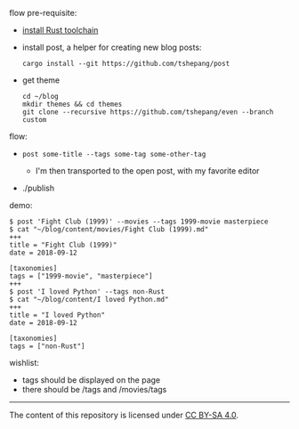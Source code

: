 flow pre-requisite:

- [install Rust toolchain]

- install post, a helper for creating new blog posts:

      cargo install --git https://github.com/tshepang/post

- get theme

      cd ~/blog
      mkdir themes && cd themes
      git clone --recursive https://github.com/tshepang/even --branch custom

flow:

- `post some-title --tags some-tag some-other-tag`

  + I'm then transported to the open post, with my favorite editor

- ./publish

demo:
```
$ post 'Fight Club (1999)' --movies --tags 1999-movie masterpiece
$ cat "~/blog/content/movies/Fight Club (1999).md"
+++
title = "Fight Club (1999)"
date = 2018-09-12

[taxonomies]
tags = ["1999-movie", "masterpiece"]
+++
$ post 'I loved Python' --tags non-Rust
$ cat "~/blog/content/I loved Python.md"
+++
title = "I loved Python"
date = 2018-09-12

[taxonomies]
tags = ["non-Rust"]
```

wishlist:

- tags should be displayed on the page
- there should be /tags and /movies/tags

---

The content of this repository is licensed under [CC BY-SA 4.0].

  [install Rust toolchain]: https://rust-lang.org/install
  [CC BY-SA 4.0]: http://creativecommons.org/licenses/by-sa/4.0
